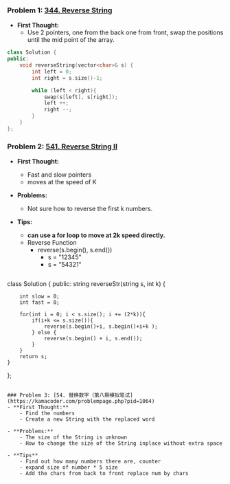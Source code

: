 ### Problem 1: [344. Reverse String](https://leetcode.com/problems/reverse-string/)
- **First Thought:**
	- Use 2 pointers, one from the back one from front, swap the positions until the mid point of the array.
	
```cpp
class Solution {
public:
    void reverseString(vector<char>& s) {
        int left = 0;
        int right = s.size()-1;

        while (left < right){
            swap(s[left], s[right]);
            left ++;
            right --;
        }
    }
};
```

### Problem 2: [541. Reverse String II](https://leetcode.com/problems/reverse-string-ii/)
- **First Thought:**
	- Fast and slow pointers
	- moves at the speed of K
- **Problems:**
	- Not sure how to reverse the first k numbers.
- **Tips:** 
	- **can use a for loop to move at 2k speed directly.**
	- Reverse Function 
		- reverse(s.begin(), s.end())
			- s = "12345"
			- s = "54321"
	
	```cpp
class Solution {
public:
    string reverseStr(string s, int k) {
        
        int slow = 0;
        int fast = 0;

        for(int i = 0; i < s.size(); i += (2*k)){
            if(i+k <= s.size()){
                reverse(s.begin()+i, s.begin()+i+k );
            } else {
                reverse(s.begin() + i, s.end());
            }
        }    
        return s;    
    }
};
```

### Problem 3: [54. 替换数字（第八期模拟笔试](https://kamacoder.com/problempage.php?pid=1064)
- **First Thought:**
	- Find the numbers
	- Create a new String with the replaced word

- **Problems:**
	- The size of the String is unknown
	- How to change the size of the String inplace without extra space

- **Tips**
	- Find out how many numbers there are, counter
	- expand size of number * 5 size
	- Add the chars from back to front replace num by chars